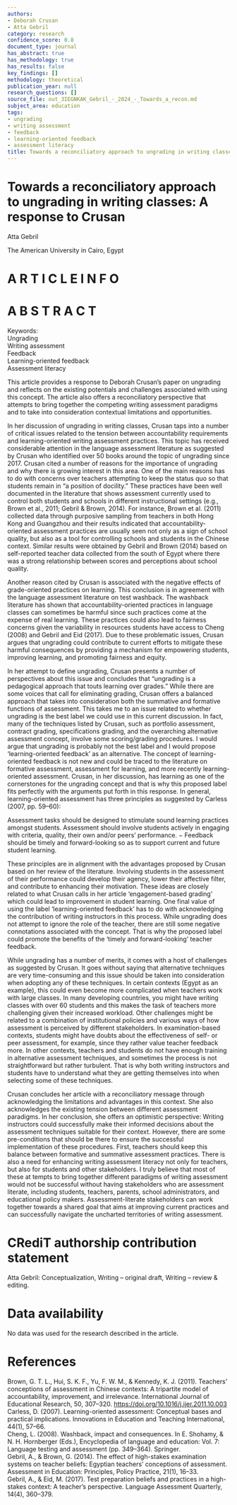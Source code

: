 ```yaml
---
authors:
- Deborah Crusan
- Atta Gebril
category: research
confidence_score: 0.8
document_type: journal
has_abstract: true
has_methodology: true
has_results: false
key_findings: []
methodology: theoretical
publication_year: null
research_questions: []
source_file: out_3IEGNKAK_Gebril_-_2024_-_Towards_a_recon.md
subject_area: education
tags:
- ungrading
- writing assessment
- feedback
- learning-oriented feedback
- assessment literacy
title: Towards a reconciliatory approach to ungrading in writing classes
---
```


# Towards a reconciliatory approach to ungrading in writing classes: A response to Crusan

Atta Gebril

The American University in Cairo, Egypt

# A R T I C L E I N F O

# A B S T R A C T

Keywords:   
Ungrading   
Writing assessment   
Feedback   
Learning-oriented feedback   
Assessment literacy

This article provides a response to Deborah Crusan’s paper on ungrading and reflects on the existing potentials and challenges associated with using this concept. The article also offers a reconciliatory perspective that attempts to bring together the competing writing assessment paradigms and to take into consideration contextual limitations and opportunities.

In her discussion of ungrading in writing classes, Crusan taps into a number of critical issues related to the tension between accountability requirements and learning-oriented writing assessment practices. This topic has received considerable attention in the language assessment literature as suggested by Crusan who identified over 50 books around the topic of ungrading since 2017. Crusan cited a number of reasons for the importance of ungrading and why there is growing interest in this area. One of the main reasons has to do with concerns over teachers attempting to keep the status quo so that students remain in “a position of docility.” These practices have been well documented in the literature that shows assessment currently used to control both students and schools in different instructional settings (e.g., Brown et al., 2011; Gebril & Brown, 2014). For instance, Brown et al. (2011) collected data through purposive sampling from teachers in both Hong Kong and Guangzhou and their results indicated that accountability-oriented assessment practices are usually seen not only as a sign of school quality, but also as a tool for controlling schools and students in the Chinese context. Similar results were obtained by Gebril and Brown (2014) based on self-reported teacher data collected from the south of Egypt where there was a strong relationship between scores and perceptions about school quality.

Another reason cited by Crusan is associated with the negative effects of grade-oriented practices on learning. This conclusion is in agreement with the language assessment literature on test washback. The washback literature has shown that accountability-oriented practices in language classes can sometimes be harmful since such practices come at the expense of real learning. These practices could also lead to fairness concerns given the variability in resources students have access to Cheng (2008) and Gebril and Eid (2017). Due to these problematic issues, Crusan argues that ungrading could contribute to current efforts to mitigate these harmful consequences by providing a mechanism for empowering students, improving learning, and promoting fairness and equity.

In her attempt to define ungrading, Crusan presents a number of perspectives about this issue and concludes that “ungrading is a pedagogical approach that touts learning over grades.” While there are some voices that call for eliminating grading, Crusan offers a balanced approach that takes into consideration both the summative and formative functions of assessment. This takes me to an issue related to whether ungrading is the best label we could use in this current discussion. In fact, many of the techniques listed by Crusan, such as portfolio assessment, contract grading, specifications grading, and the overarching alternative assessment concept, involve some scoring/grading procedures. I would argue that ungrading is probably not the best label and I would propose ‘learning-oriented feedback’ as an alternative. The concept of learning-oriented feedback is not new and could be traced to the literature on formative assessment, assessment for learning, and more recently learning-oriented assessment. Crusan, in her discussion, has learning as one of the cornerstones for the ungrading concept and that is why this proposed label fits perfectly with the arguments put forth in this response. In general, learning-oriented assessment has three principles as suggested by Carless (2007, pp. 59–60):

Assessment tasks should be designed to stimulate sound learning practices amongst students. Assessment should involve students actively in engaging with criteria, quality, their own and/or peers’ performance. − Feedback should be timely and forward-looking so as to support current and future student learning.

These principles are in alignment with the advantages proposed by Crusan based on her review of the literature. Involving students in the assessment of their performance could develop their agency, lower their affective filter, and contribute to enhancing their motivation. These ideas are closely related to what Crusan calls in her article ‘engagement-based grading’ which could lead to improvement in student learning. One final value of using the label ‘learning-oriented feedback’ has to do with acknowledging the contribution of writing instructors in this process. While ungrading does not attempt to ignore the role of the teacher, there are still some negative connotations associated with the concept. That is why the proposed label could promote the benefits of the ‘timely and forward-looking’ teacher feedback.

While ungrading has a number of merits, it comes with a host of challenges as suggested by Crusan. It goes without saying that alternative techniques are very time-consuming and this issue should be taken into consideration when adopting any of these techniques. In certain contexts (Egypt as an example), this could even become more complicated when teachers work with large classes. In many developing countries, you might have writing classes with over 60 students and this makes the task of teachers more challenging given their increased workload. Other challenges might be related to a combination of institutional policies and various ways of how assessment is perceived by different stakeholders. In examination-based contexts, students might have doubts about the effectiveness of self- or peer assessment, for example, since they rather value teacher feedback more. In other contexts, teachers and students do not have enough training in alternative assessment techniques, and sometimes the process is not straightforward but rather turbulent. That is why both writing instructors and students have to understand what they are getting themselves into when selecting some of these techniques.

Crusan concludes her article with a reconciliatory message through acknowledging the limitations and advantages in this context. She also acknowledges the existing tension between different assessment paradigms. In her conclusion, she offers an optimistic perspective: Writing instructors could successfully make their informed decisions about the assessment techniques suitable for their context. However, there are some pre-conditions that should be there to ensure the successful implementation of these procedures. First, teachers should keep this balance between formative and summative assessment practices. There is also a need for enhancing writing assessment literacy not only for teachers, but also for students and other stakeholders. I truly believe that most of these at tempts to bring together different paradigms of writing assessment would not be successful without having stakeholders who are assessment literate, including students, teachers, parents, school administrators, and educational policy makers. Assessment-literate stakeholders can work together towards a shared goal that aims at improving current practices and can successfully navigate the uncharted territories of writing assessment.

# CRediT authorship contribution statement

Atta Gebril: Conceptualization, Writing – original draft, Writing – review & editing.

# Data availability

No data was used for the research described in the article.

# References

Brown, G. T. L., Hui, S. K. F., Yu, F. W. M., & Kennedy, K. J. (2011). Teachers’ conceptions of assessment in Chinese contexts: A tripartite model of accountability, improvement, and irrelevance. International Journal of Educational Research, 50, 307–320. https://doi.org/10.1016/j.ijer.2011.10.003   
Carless, D. (2007). Learning-oriented assessment: Conceptual bases and practical implications. Innovations in Education and Teaching International, 44(1), 57–66.   
Cheng, L. (2008). Washback, impact and consequences. In E. Shohamy, & N. H. Hornberger (Eds.), Encyclopedia of language and education: Vol. 7: Language testing and assessment (pp. 349–364). Springer.   
Gebril, A., & Brown, G. (2014). The effect of high-stakes examination systems on teacher beliefs: Egyptian teachers’ conceptions of assessment. Assessment in Education: Principles, Policy Practice, 21(1), 16–33.   
Gebril, A., & Eid, M. (2017). Test preparation beliefs and practices in a high-stakes context: A teacher’s perspective. Language Assessment Quarterly, 14(4), 360–379.